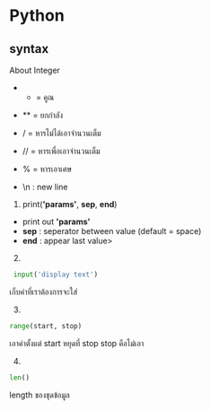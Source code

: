 # Python

## syntax

About Integer
- * = คูณ
- ** = ยกกำลัง
- / = หารไม่ได้เอาจำนวนเต็ม
- // = หารเพื่อเอาจำนวนเต็ม
- % = หารเอาเศษ

- \n : new line


1. print(**'params'**, **sep**, **end**)
- print out **'params'**
- **sep**
: seperator between value (default = space)
- **end**
: appear last value>

2.
``` Python
 input('display text')
 ```
เก็บค่าที่เราต้องการจะใส่


3.
```Python
range(start, stop)
```
เอาค่าตั้งแต่ start หยุดที่ stop stop คือไม่เอา

4.
```Python
len()
```
length ของชุดข้อมูล
